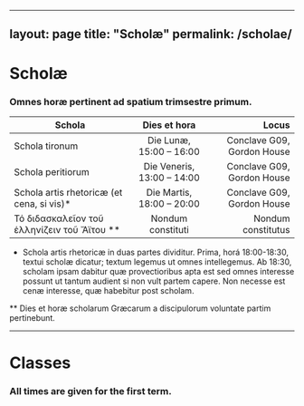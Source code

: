  ---
layout: page
title: "Scholæ"
permalink: /scholae/
---

# Scholæ

### Omnes horæ pertinent ad spatium trimsestre primum.

| Schola        | Dies et hora  | Locus |
| ------------- |:-------------:| -----:|
| Schola tironum | Die Lunæ, 15:00 – 16:00 | Conclave G09, Gordon House |
| Schola peritiorum | Die Veneris, 13:00 – 14:00 | Conclave G09, Gordon House |
| Schola artis rhetoricæ (et cena, si vis)* | Die Martis, 18:00 – 20:00 | Conclave G09, Gordon House |
| Τό διδασκαλεῖον τοῦ ἑλληνίζειν τοῦ Ἄϊτου ** | Nondum constituti | Nondum constitutus |

* Schola artis rhetoricæ in duas partes dividitur. Prima, horá 18:00-18:30, textui scholæ dicatur; textum legemus ut omnes intellegemus. Ab 18:30, scholam ipsam dabitur quæ provectioribus apta est sed omnes interesse possunt ut tantum audient si non vult partem capere. Non necesse est cenæ interesse, quæ habebitur post scholam.

** Dies et horæ scholarum Græcarum a discipulorum voluntate partim pertinebunt.

***

# Classes

### All times are given for the first term.
